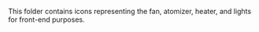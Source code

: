 This folder contains icons representing the fan, atomizer, heater, and lights for front-end purposes.
